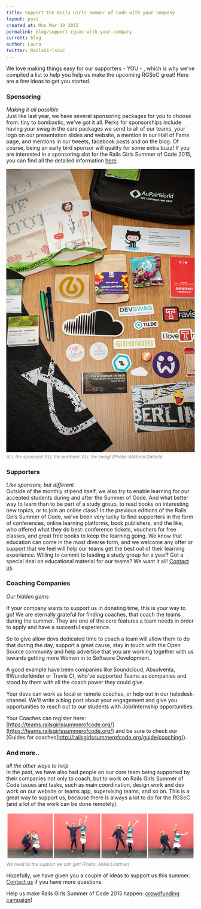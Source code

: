 ```yaml
---
title: Support the Rails Girls Summer of Code with your company
layout: post
created_at: Mon Mar 10 2015
permalink: blog/support-rgsoc-with-your-company
current: blog
author: Laura
twitter: RailsGirlsSoC
---
```



We love making things easy for our supporters - YOU - , which is why we've compiled a list to help you help us make the upcoming RGSoC great! Here are a few ideas to get you started.


### Sponsoring  
*Making it all possible*  
Just like last year, we have several sponsoring packages for you to choose from: tiny to bombastic, we've got it all. Perks for sponsorships include having your swag in the care packages we send to all of our teams, your logo on our presentation slides and website, a mention in our Hall of Fame page, and mentions in our tweets, facebook posts and on the blog. Of course, being an early bird sponsor will qualify for some extra buzz! If you are interested in a sponsoring slot for the Rails Girls Summer of Code 2015, you can find all the detailed information [here](http://railsgirlssummerofcode.org/sponsors/packages).

<img src="/img/blog/2015/support-with-your-company-swag.jpg" width="600">
<font color="grey"><small><i>ALL the sponsors! ALL the partners! ALL the swag! (Photo: Wiktoria Dalach)</i></small></font>

### Supporters  
*Like sponsors, but different*  
Outside of the monthly stipend itself, we also try to enable learning for our accepted students during and after the Summer of Code. And what better way to learn than to be part of a study group, to read books on interesting new topics, or to join an online class? In the previous editions of the Rails Girls Summer of Code, we've been very lucky to find supporters in the form of conferences, online learning platforms, book publishers, and the like, who offered what they do best: conference tickets, vouchers for free classes, and great free books to keep the learning going. We know that education can come in the most diverse form, and we welcome any offer or support that we feel will help our teams get the best out of their learning experience. Willing to commit to leading a study group for a year? Got a special deal on educational material for our teams? We want it all! [Contact us](mailto:summer-of-code@railsgirls.com).

### Coaching Companies  
*Our hidden gems*  

If your company wants to support us in donating time, this is your way to go! We are eternally grateful for finding coaches, that coach the teams during the summer. They are one of the core features a team needs in order to apply and have a succesful experience. 

So to give allow devs dedicated time to coach a team will allow them to do that during the day, support a great cause, stay in touch with the Open Source community and help advertise that you are working together with us towards getting more Women in to Software Development. 

A good example have been companies like Soundcloud, Absolventa, 6Wunderkinder or Travis CI, who've supported Teams as companies and stood by them with all the coach power they could give.

Your devs can work as local or remote coaches, or help out in our helpdesk-channel. We'll write a blog post about your engagement and give you opportunities to reach out to our students with Job/Internship opportunities. 
 
Your Coaches can register here: [https://teams.railsgirlssummerofcode.org/](https://teams.railsgirlssummerofcode.org/) and be sure to check our [Guides for coaches]http://railsgirlssummerofcode.org/guide/coaching/).


### And more..  
*all the other ways to help*  
In the past, we have also had people on our core team being supported by their companies not only to coach, but to work on Rails Girls Summer of Code issues and tasks, such as main coordination, design work and dev work on our website or teams app, supervising teams, and so on. This is a great way to support us, because there is always a lot to do for the RGSoC (and a lot of the work can be done remotely). 

<img src="/img/blog/2015/support-with-your-company-jump.png" width="600">
<font color="grey"><small><i>We need all the support we can get! (Photo: Anika Lindtner)</i></small></font>

Hopefully, we have given you a couple of ideas to support us this summer. [Contact us](mailto:summer-of-code@railsgirls.com) if you have more questions.

Help us make Rails Girls Summer of Code 2015 happen: [crowdfunding campaign](http://railsgirlssummerofcode.org/campaign)!

